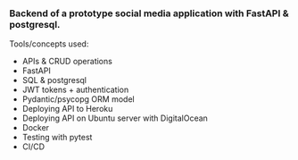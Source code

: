 ### Backend of a prototype social media application with FastAPI & postgresql.

Tools/concepts used:
- APIs & CRUD operations
- FastAPI
- SQL & postgresql
- JWT tokens + authentication
- Pydantic/psycopg ORM model
- Deploying API to Heroku
- Deploying API on Ubuntu server with DigitalOcean
- Docker
- Testing with pytest
- CI/CD
